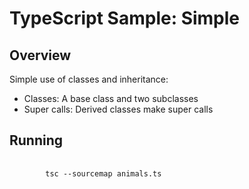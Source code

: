 # TypeScript Sample: Simple
## Overview


Simple use of classes and inheritance:
- Classes: A base class and two subclasses
- Super calls: Derived classes make super calls


## Running


<pre>
    <code>
        tsc --sourcemap animals.ts
    </code>
</pre>